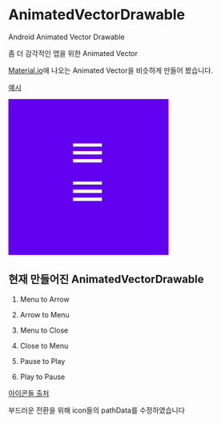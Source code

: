 # AnimatedVectorDrawable
Android Animated Vector Drawable

좀 더 감각적인 앱을 위한 Animated Vector

[Material.io](https://material.io/design/motion/understanding-motion.html#hierarchy)에 나오는 Animated Vector을 비슷하게 만들어 봤습니다.

[예시](https://stackoverflow.com/questions/41320989/android-hamburger-arrow-transition-on-new-fragment-activity)

![example](./preview.gif)

## 현재 만들어진 AnimatedVectorDrawable

1. Menu to Arrow

2. Arrow to Menu

3. Menu to Close

4. Close to Menu

5. Pause to Play

6. Play to Pause

[아이콘들 출처](https://material.io/resources/icons/?style=baseline)

부드러운 전환을 위해 icon들의 pathData를 수정하였습니다
